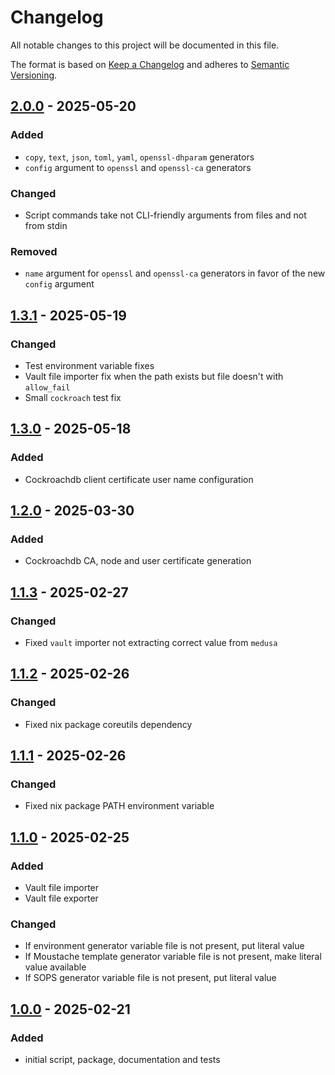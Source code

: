 <!-- markdownlint-disable MD024 -->

# Changelog

All notable changes to this project will be documented in this file.

The format is based on [Keep a Changelog](https://keepachangelog.com/en/1.0.0/)
and adheres to [Semantic Versioning](https://semver.org/).

## [2.0.0] - 2025-05-20

### Added

- `copy`, `text`, `json`, `toml`, `yaml`, `openssl-dhparam` generators
- `config` argument to `openssl` and `openssl-ca` generators

### Changed

- Script commands take not CLI-friendly arguments from files and not from stdin

### Removed

- `name` argument for `openssl` and `openssl-ca` generators in favor of the new
  `config` argument

## [1.3.1] - 2025-05-19

### Changed

- Test environment variable fixes
- Vault file importer fix when the path exists but file doesn't with
  `allow_fail`
- Small `cockroach` test fix

## [1.3.0] - 2025-05-18

### Added

- Cockroachdb client certificate user name configuration

## [1.2.0] - 2025-03-30

### Added

- Cockroachdb CA, node and user certificate generation

## [1.1.3] - 2025-02-27

### Changed

- Fixed `vault` importer not extracting correct value from `medusa`

## [1.1.2] - 2025-02-26

### Changed

- Fixed nix package coreutils dependency

## [1.1.1] - 2025-02-26

### Changed

- Fixed nix package PATH environment variable

## [1.1.0] - 2025-02-25

### Added

- Vault file importer
- Vault file exporter

### Changed

- If environment generator variable file is not present, put literal value
- If Moustache template generator variable file is not present, make literal
  value available
- If SOPS generator variable file is not present, put literal value

## [1.0.0] - 2025-02-21

### Added

- initial script, package, documentation and tests

[2.0.0]: https://github.com/altibiz/rumor/compare/1.3.1...2.0.0
[1.3.1]: https://github.com/altibiz/rumor/compare/1.3.0...1.3.1
[1.3.0]: https://github.com/altibiz/rumor/compare/1.2.0...1.3.0
[1.2.0]: https://github.com/altibiz/rumor/compare/1.1.3...1.2.0
[1.1.3]: https://github.com/altibiz/rumor/compare/1.1.2...1.1.3
[1.1.2]: https://github.com/altibiz/rumor/compare/1.1.1...1.1.2
[1.1.1]: https://github.com/altibiz/rumor/compare/1.1.0...1.1.1
[1.1.0]: https://github.com/altibiz/rumor/compare/1.0.0...1.1.0
[1.0.0]: https://github.com/altibiz/rumor/releases/tag/1.0.0
